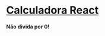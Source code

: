 <a href="https://distracted-davinci-bccc42.netlify.app/"><h1>Calculadora React </h1></a>
<p><b>Não divida por 0!</b></p>
<img src="https://img.shields.io/npm/l/create-react-app" alt="">
